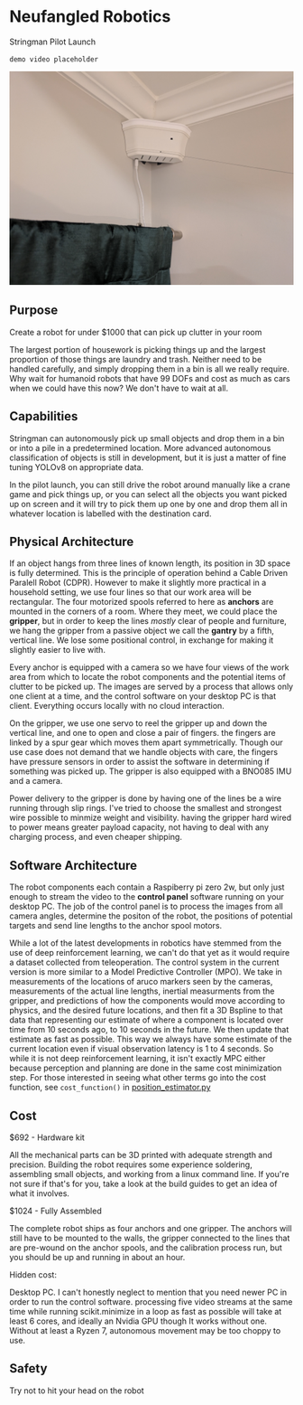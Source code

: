 # Neufangled Robotics

Stringman Pilot Launch

    demo video placeholder

![Image](images/PXL_20250318_233318194.jpg)

## Purpose

Create a robot for under $1000 that can pick up clutter in your room

The largest portion of housework is picking things up and the largest proportion of those things are laundry and trash. Neither need to be handled carefully, and simply dropping them in a bin is all we really require. Why wait for humanoid robots that have 99 DOFs and cost as much as cars when we could have this now? We don't have to wait at all.

## Capabilities

Stringman can autonomously pick up small objects and drop them in a bin or into a pile in a predetermined location. More advanced autonomous classification of objects is still in development, but it is just a matter of fine tuning YOLOv8 on appropriate data.

In the pilot launch, you can still drive the robot around manually like a crane game and pick things up, or you can select all the objects you want picked up on screen and it will try to pick them up one by one and drop them all in whatever location is labelled with the destination card.

## Physical Architecture

If an object hangs from three lines of known length, its position in 3D space is fully determined. This is the principle of operation behind a Cable Driven Paralell Robot (CDPR). However to make it slightly more practical in a household setting, we use four lines so that our work area will be rectangular. The four motorized spools referred to here as **anchors** are mounted in the corners of a room. Where they meet, we could place the **gripper**, but in order to keep the lines *mostly* clear of people and furniture, we hang the gripper from a passive object we call the **gantry** by a fifth, vertical line. We lose some positional control, in exchange for making it slightly easier to live with.

Every anchor is equipped with a camera so we have four views of the work area from which to locate the robot components and the potential items of clutter to be picked up. The images are served by a process that allows only one client at a time, and the control software on your desktop PC is that client. Everything occurs locally with no cloud interaction.

On the gripper, we use one servo to reel the gripper up and down the vertical line, and one to open and close a pair of fingers. the fingers are linked by a spur gear which moves them apart symmetrically. Though our use case does not demand that we handle objects with care, the fingers have pressure sensors in order to assist the software in determining if something was picked up. The gripper is also equipped with a BNO085 IMU and a camera.

Power delivery to the gripper is done by having one of the lines be a wire running through slip rings. I've tried to choose the smallest and strongest wire possible to minmize weight and visibility. having the gripper hard wired to power means greater payload capacity, not having to deal with any charging process, and even cheaper shipping.

## Software Architecture

The robot components each contain a Raspiberry pi zero 2w, but only just enough to stream the video to the **control panel** software running on your desktop PC. The job of the control panel is to process the images from all camera angles, determine the positon of the robot, the positions of potential targets and send line lengths to the anchor spool motors.

While a lot of the latest developments in robotics have stemmed from the use of deep reinforcement learning, we can't do that yet as it would require a dataset collected from teleoperation. The control system in the current version is more similar to a Model Predictive Controller (MPO).
We take in measurements of the locations of aruco markers seen by the cameras, measurements of the actual line lengths, inertial measurments from the gripper, and predictions of how the components would move according to physics, and the desired future locations, and then fit a 3D Bspline to that data that representing our estimate of where a component is located over time from 10 seconds ago, to 10 seconds in the future. We then update that estimate as fast as possible. This way we always have some estimate of the current location even if visual observation latency is 1 to 4 seconds. So while it is not deep reinforcement learning, it isn't exactly MPC either because perception and planning are done in the same cost minimization step. For those interested in seeing what other terms go into the cost function, see `cost_function()` in [position_estimator.py](https://github.com/nhnifong/cranebot3-firmware/blob/main/position_estimator.py)

## Cost


$692 - Hardware kit

All the mechanical parts can be 3D printed with adequate strength and precision.
Building the robot requires some experience soldering, assembling small objects, and working from a linux command line. If you're not sure if that's for you, take a look at the build guides to get an idea of what it involves.


$1024 - Fully Assembled

The complete robot ships as four anchors and one gripper. The anchors will still have to be mounted to the walls, the gripper connected to the lines that are pre-wound on the anchor spools, and the calibration process run, but you should be up and running in about an hour.


Hidden cost:

Desktop PC. I can't honestly neglect to mention that you need newer PC in order to run the control software. processing five video streams at the same time while running scikit.minimize in a loop as fast as possible will take at least 6 cores, and ideally an Nvidia GPU though It works without one. Without at least a Ryzen 7, autonomous movement may be too choppy to use.


## Safety

Try not to hit your head on the robot